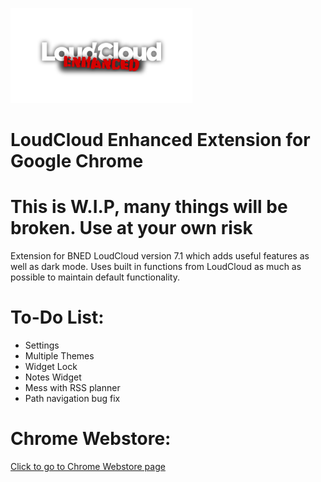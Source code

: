 ![logo](https://github.com/jadedkitty/LoudCloud-Enhanced-Extension/blob/master/logo.png)

# LoudCloud Enhanced Extension for Google Chrome
# This is W.I.P, many things will be broken. Use at your own risk
 Extension for BNED LoudCloud version 7.1 which adds useful features as well as dark mode.
 Uses built in functions from LoudCloud as much as possible to maintain default functionality.

# To-Do List:
 - Settings
 - Multiple Themes
 - Widget Lock
 - Notes Widget
 - Mess with RSS planner
 - Path navigation bug fix

# Chrome Webstore:
[Click to go to Chrome Webstore page](https://chrome.google.com/webstore/detail/loudcloud-enhanced/agmdpbckjjdnghbldagoiaaokcefkbmb)
